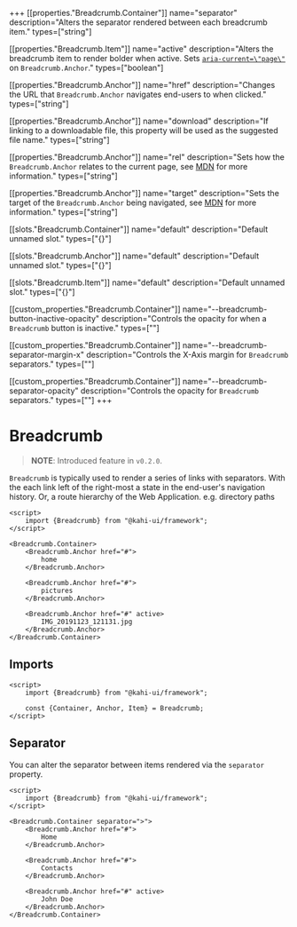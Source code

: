 +++
[[properties."Breadcrumb.Container"]]
name="separator"
description="Alters the separator rendered between each breadcrumb item."
types=["string"]

[[properties."Breadcrumb.Item"]]
name="active"
description="Alters the breadcrumb item to render bolder when active. Sets [`aria-current=\"page\"`](https://www.digitala11y.com/aria-current-state) on `Breadcrumb.Anchor`."
types=["boolean"]

[[properties."Breadcrumb.Anchor"]]
name="href"
description="Changes the URL that `Breadcrumb.Anchor` navigates end-users to when clicked."
types=["string"]

[[properties."Breadcrumb.Anchor"]]
name="download"
description="If linking to a downloadable file, this property will be used as the suggested file name."
types=["string"]

[[properties."Breadcrumb.Anchor"]]
name="rel"
description="Sets how the `Breadcrumb.Anchor` relates to the current page, see [MDN](https://developer.mozilla.org/en-US/docs/Web/HTML/Element/a#attr-rel) for more information."
types=["string"]

[[properties."Breadcrumb.Anchor"]]
name="target"
description="Sets the target of the `Breadcrumb.Anchor` being navigated, see [MDN](https://developer.mozilla.org/en-US/docs/Web/HTML/Element/a#attr-target) for more information."
types=["string"]

[[slots."Breadcrumb.Container"]]
name="default"
description="Default unnamed slot."
types=["{}"]

[[slots."Breadcrumb.Anchor"]]
name="default"
description="Default unnamed slot."
types=["{}"]

[[slots."Breadcrumb.Item"]]
name="default"
description="Default unnamed slot."
types=["{}"]

[[custom_properties."Breadcrumb.Container"]]
name="--breadcrumb-button-inactive-opacity"
description="Controls the opacity for when a `Breadcrumb` button is inactive."
types=["<alpha-value>"]

[[custom_properties."Breadcrumb.Container"]]
name="--breadcrumb-separator-margin-x"
description="Controls the X-Axis margin for `Breadcrumb` separators."
types=["<length>"]

[[custom_properties."Breadcrumb.Container"]]
name="--breadcrumb-separator-opacity"
description="Controls the opacity for `Breadcrumb` separators."
types=["<alpha-value>"]
+++

# Breadcrumb

> **NOTE**: Introduced feature in `v0.2.0`.

`Breadcrumb` is typically used to render a series of links with separators. With the each link left of the right-most a state in the end-user's navigation history. Or, a route hierarchy of the Web Application. e.g. directory paths

```svelte {title="Breadcrumb Preview" mode="repl"}
<script>
    import {Breadcrumb} from "@kahi-ui/framework";
</script>

<Breadcrumb.Container>
    <Breadcrumb.Anchor href="#">
        home
    </Breadcrumb.Anchor>

    <Breadcrumb.Anchor href="#">
        pictures
    </Breadcrumb.Anchor>

    <Breadcrumb.Anchor href="#" active>
        IMG_20191123_121131.jpg
    </Breadcrumb.Anchor>
</Breadcrumb.Container>
```

## Imports

```svelte {title="Breadcrumb Imports"}
<script>
    import {Breadcrumb} from "@kahi-ui/framework";

    const {Container, Anchor, Item} = Breadcrumb;
</script>
```

## Separator

You can alter the separator between items rendered via the `separator` property.

```svelte {title="Breadcrumb Separator" mode="repl"}
<script>
    import {Breadcrumb} from "@kahi-ui/framework";
</script>

<Breadcrumb.Container separator=">">
    <Breadcrumb.Anchor href="#">
        Home
    </Breadcrumb.Anchor>

    <Breadcrumb.Anchor href="#">
        Contacts
    </Breadcrumb.Anchor>

    <Breadcrumb.Anchor href="#" active>
        John Doe
    </Breadcrumb.Anchor>
</Breadcrumb.Container>
```

